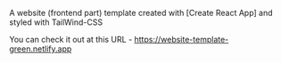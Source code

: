 A website (frontend part) template created with [Create React App] and styled with TailWind-CSS

You can check it out at this URL - https://website-template-green.netlify.app
